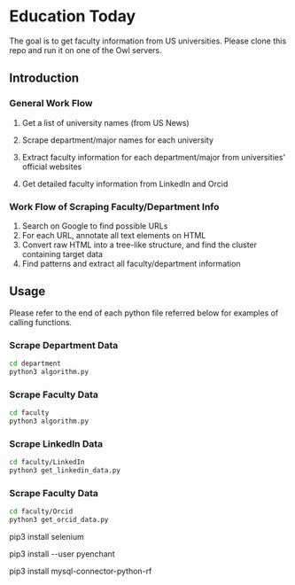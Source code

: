 # Education Today

The goal is to get faculty information from US universities. 
Please clone this repo and run it on one of the Owl servers.

## Introduction

### General Work Flow

1. Get a list of university names (from US News)

2. Scrape department/major names for each university

3. Extract faculty information for each department/major from universities' official websites

4. Get detailed faculty information from LinkedIn and Orcid

### Work Flow of Scraping Faculty/Department Info

1. Search on Google to find possible URLs
2. For each URL, annotate all text elements on HTML
3. Convert raw HTML into a tree-like structure, and find the cluster containing target data
4. Find patterns and extract all faculty/department information



## Usage

Please refer to the end of each python file referred below for examples of calling functions.

### Scrape Department Data

```bash
cd department
python3 algorithm.py
```

### Scrape Faculty Data

```bash
cd faculty
python3 algorithm.py
```

### Scrape LinkedIn Data

```bash
cd faculty/LinkedIn
python3 get_linkedin_data.py
```

### Scrape Faculty Data

```bash
cd faculty/Orcid
python3 get_orcid_data.py
```

pip3 install selenium

pip3 install --user pyenchant

pip3 install mysql-connector-python-rf